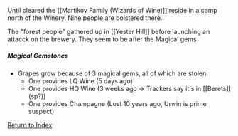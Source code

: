 Until cleared the [[Martikov Family (Wizards of Wine)]] reside in a camp north of the Winery. Nine people are bolstered there.

The "forest people" gathered up in [[Yester Hill]] before launching an attacck on the brewery. They seem to be after the Magical gems 

##### Magical Gemstones
- Grapes grow because of 3 magical gems, all of which are stolen
	- One provides LQ Wine (5 days ago)
	- One provides HQ Wine (3 weeks ago -> Trackers say it's in [[Berets]] (sp?))
	- One provides Champagne (Lost 10 years ago, Urwin is prime suspect)

[Return to Index](Index)
